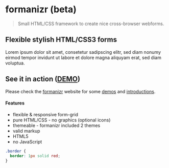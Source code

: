 # formanizr (beta)

> Small HTML/CSS framework to create nice cross-browser webforms.

## Flexible stylish HTML/CSS3 forms
Lorem ipsum dolor sit amet, consetetur sadipscing elitr, sed diam nonumy eirmod tempor invidunt ut labore et dolore magna aliquyam erat, sed diam voluptua.

## See it in action ([DEMO](http://formanizr.firchow.net))
Please check the [formanizr](http://formanizr.firchow.net) website for some [demos](http://formanizr.firchow.net) and [introductions](http://formanizr.firchow.net).

#### Features
- flexible & responsive form-grid
- pure HTML/CSS - no graphics (optional icons)
- themeable - formanizr included 2 themes
- valid markup
- HTML5
- no JavaScript

```css
.border {
  border: 1px solid red;
}
```
